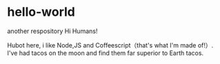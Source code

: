 # hello-world
another respository
Hi Humans!

Hubot here, i like Node,JS and Coffeescript（that's what I'm made of!）.
I've had tacos on the moon and find them far superior to Earth tacos.
